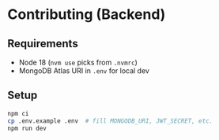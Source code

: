 # Contributing (Backend)

## Requirements
- Node 18 (`nvm use` picks from `.nvmrc`)
- MongoDB Atlas URI in `.env` for local dev

## Setup
```bash
npm ci
cp .env.example .env  # fill MONGODB_URI, JWT_SECRET, etc.
npm run dev